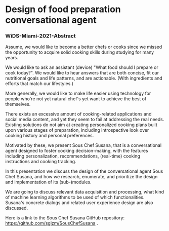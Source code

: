 # Design of food preparation conversational agent
### WiDS-Miami-2021-Abstract

Assume, we would like to become a better chefs or cooks since we missed the opportunity to acquire solid cooking skills
during studying for many years. 

We would like to ask an assistant (device) "What food should I prepare or cook today?".
We would like to hear answers that are both concise, fit our nutritional goals and life patterns, and are actionable. 
(With ingredients and efforts that match our lifestyles.) 

More generally, we would like to make life easier using technology for people who're not yet natural chef's 
yet want to achieve the best of themselves.

There exists an excessive amount of cooking-related applications and social media content, and 
yet they seem to fail at addressing the real needs. Existing solutions do not aim at creating personalized cooking 
plans built upon various stages of preparation, including introspective look over cooking history and personal preferences.

Motivated by these, we present Sous Chef Susana, that is a conversational agent 
designed to foster cooking decision-making, 
with the features including personalization, recommendations, (real-time) cooking instructions and cooking tracking.

In this presentation we discuss the design of the conversational agent Sous Chef Susana,
and how we research, enumerate, and prioritize the design and implementation of its (sub-)modules.

We are going to discuss relevant data acquisition and processing, what kind of machine learning algorithms
to be used of which functionalities. 
Susana's concrete dialogs and related user experience design are also discussed. 

Here is a link to the Sous Chef Susana GitHub repository: https://github.com/sgizm/SousChefSusana .
